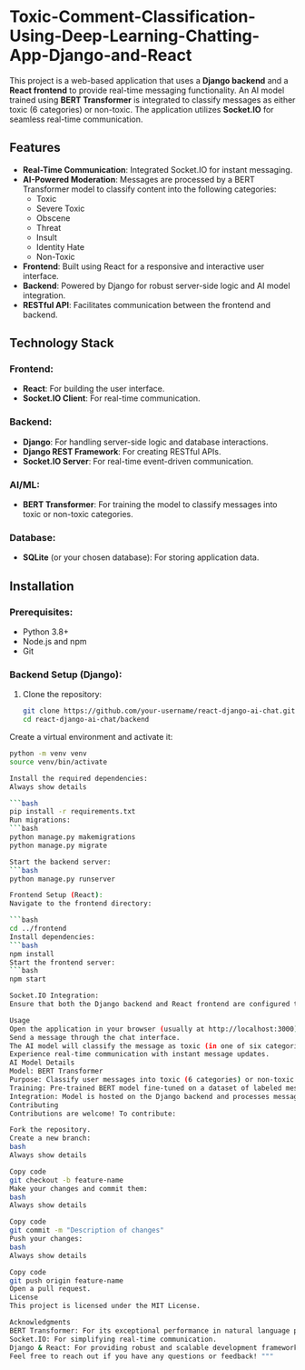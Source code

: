 # Toxic-Comment-Classification-Using-Deep-Learning-Chatting-App-Django-and-React
This project is a web-based application that uses a **Django backend** and a **React frontend** to provide real-time messaging functionality. An AI model trained using **BERT Transformer** is integrated to classify messages as either toxic (6 categories) or non-toxic. The application utilizes **Socket.IO** for seamless real-time communication.

## Features

- **Real-Time Communication**: Integrated Socket.IO for instant messaging.
- **AI-Powered Moderation**: Messages are processed by a BERT Transformer model to classify content into the following categories:
  - Toxic
  - Severe Toxic
  - Obscene
  - Threat
  - Insult
  - Identity Hate
  - Non-Toxic
- **Frontend**: Built using React for a responsive and interactive user interface.
- **Backend**: Powered by Django for robust server-side logic and AI model integration.
- **RESTful API**: Facilitates communication between the frontend and backend.

## Technology Stack

### Frontend:
- **React**: For building the user interface.
- **Socket.IO Client**: For real-time communication.

### Backend:
- **Django**: For handling server-side logic and database interactions.
- **Django REST Framework**: For creating RESTful APIs.
- **Socket.IO Server**: For real-time event-driven communication.

### AI/ML:
- **BERT Transformer**: For training the model to classify messages into toxic or non-toxic categories.

### Database:
- **SQLite** (or your chosen database): For storing application data.

## Installation

### Prerequisites:
- Python 3.8+
- Node.js and npm
- Git

### Backend Setup (Django):
1. Clone the repository:
   ```bash
   git clone https://github.com/your-username/react-django-ai-chat.git
   cd react-django-ai-chat/backend
Create a virtual environment and activate it:

  ```bash
  python -m venv venv
  source venv/bin/activate   

Install the required dependencies:
Always show details

  ```bash
  pip install -r requirements.txt
Run migrations:
  ```bash
  python manage.py makemigrations
  python manage.py migrate

Start the backend server:
  ```bash
  python manage.py runserver

Frontend Setup (React):
Navigate to the frontend directory:

  ```bash
  cd ../frontend
Install dependencies:
  ```bash
  npm install
Start the frontend server:
  ```bash
  npm start

Socket.IO Integration:
Ensure that both the Django backend and React frontend are configured to communicate with the Socket.IO server. Update the relevant URLs in the configuration files.

Usage
Open the application in your browser (usually at http://localhost:3000).
Send a message through the chat interface.
The AI model will classify the message as toxic (in one of six categories) or non-toxic.
Experience real-time communication with instant message updates.
AI Model Details
Model: BERT Transformer
Purpose: Classify user messages into toxic (6 categories) or non-toxic.
Training: Pre-trained BERT model fine-tuned on a dataset of labeled messages.
Integration: Model is hosted on the Django backend and processes messages via API calls.
Contributing
Contributions are welcome! To contribute:

Fork the repository.
Create a new branch:
bash
Always show details

Copy code
git checkout -b feature-name
Make your changes and commit them:
bash
Always show details

Copy code
git commit -m "Description of changes"
Push your changes:
bash
Always show details

Copy code
git push origin feature-name
Open a pull request.
License
This project is licensed under the MIT License.

Acknowledgments
BERT Transformer: For its exceptional performance in natural language processing tasks.
Socket.IO: For simplifying real-time communication.
Django & React: For providing robust and scalable development frameworks.
Feel free to reach out if you have any questions or feedback! """
